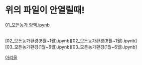 # 위의 파일이 안열릴때!

[01_모든농가 양액.ipynb][01_모든농가 양액.ipynb]

[01_모든농가 양액.ipynb]:https://nbviewer.jupyter.org/github/meucham11/nong_intern/blob/main/%EB%B0%A9%EC%9A%B8%ED%86%A0%EB%A7%88%ED%86%A0/1920/01_%EB%AA%A8%EB%93%A0%EB%86%8D%EA%B0%80%20%EC%96%91%EC%95%A1.ipynb

</br>
[02_모든농가환경(8월~1월).ipynb][02_모든농가환경(8월~1월).ipynb]

[02_모든농가환경(8월~1월).ipynb]:https://nbviewer.jupyter.org/github/meucham11/nong_intern/blob/main/%EB%B0%A9%EC%9A%B8%ED%86%A0%EB%A7%88%ED%86%A0/1920/02_%EB%AA%A8%EB%93%A0%EB%86%8D%EA%B0%80%ED%99%98%EA%B2%BD%288%EC%9B%94~1%EC%9B%94%29.ipynb

</br>
[03_모든농가환경(1월~6월).ipynb][03_모든농가환경(1월~6월).ipynb]

[03_모든농가환경(1월~6월).ipynb]:https://nbviewer.jupyter.org/github/meucham11/nong_intern/blob/main/%EB%B0%A9%EC%9A%B8%ED%86%A0%EB%A7%88%ED%86%A0/1920/03_%EB%AA%A8%EB%93%A0%EB%86%8D%EA%B0%80%ED%99%98%EA%B2%BD%281%EC%9B%94~6%EC%9B%94%29.ipynb


[아리울][아리울]

[아리울]:https://nbviewer.jupyter.org/github/meucham11/nong_intern/blob/main/%EB%B0%A9%EC%9A%B8%ED%86%A0%EB%A7%88%ED%86%A0/1920/%EC%95%84%EB%A6%AC%EC%9A%B8.ipynb
